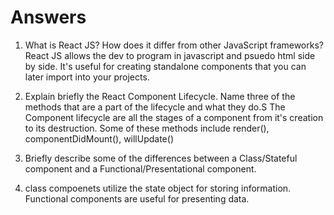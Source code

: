 # Answers

1. What is React JS? How does it differ from other JavaScript frameworks?
React JS allows the dev to program in javascript and psuedo html side by side. It's useful for creating standalone components that you can later import into your projects.

2. Explain briefly the React Component Lifecycle. Name three of the methods that are a part of the lifecycle and what they do.S
The Component lifecycle are all the stages of a component from it's creation to its destruction. Some of these methods include render(), componentDidMount(), willUpdate()

3. Briefly describe some of the differences between a Class/Stateful component and a Functional/Presentational component.

4. class compoenets utilize the state object for storing information. Functional components are useful for presenting data.
